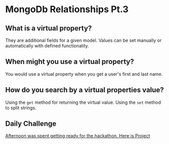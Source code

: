 # MongoDb Relationships Pt.3

## What is a virtual property?

They are additional fields for a given model. Values can be set manually or automatically with defined functionality.

## When might you use a virtual property?

You would use a virtual property when you get a user's first and last name.

## How do you search by a virtual properties value?

Using the `get` method for returning the virtual value.
Using the `set` method to split strings.

## Daily Challenge

[Afternoon was spent getting ready for the hackathon. ](https://www.figma.com/file/uDu45VtBf1IxUAHHj5UPkf/Hackathon-Just-Soup?node-id=0%3A1)
[Here is Project](https://derekshain.github.io/Hackathon/)
